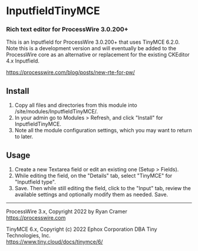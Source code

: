 # InputfieldTinyMCE

### Rich text editor for ProcessWire 3.0.200+

This is an Inputfield for ProcessWire 3.0.200+ that uses TinyMCE 6.2.0. 
Note this is a development version and will eventually be added to the ProcessWire 
core as an alternative or replacement for the existing CKEditor 4.x Inputfield. 

<https://processwire.com/blog/posts/new-rte-for-pw/>

## Install

1. Copy all files and directories from this module into /site/modules/InputfieldTinyMCE/.
2. In your admin go to Modules > Refresh, and click "Install" for InputfieldTinyMCE.
3. Note all the module configuration settings, which you may want to return to later. 

## Usage

1. Create a new Textarea field or edit an existing one (Setup > Fields). 
2. While editing the field, on the "Details" tab, select "TinyMCE" for "Inputfield type".
3. Save. Then while still editing the field, click to the "Input" tab, review the 
   available settings and optionally modify them as needed. Save. 

-----

ProcessWire 3.x, Copyright 2022 by Ryan Cramer  
https://processwire.com

TinyMCE 6.x, Copyright (c) 2022 Ephox Corporation DBA Tiny Technologies, Inc.  
https://www.tiny.cloud/docs/tinymce/6/